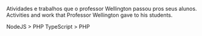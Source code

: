 Atividades e trabalhos que o professor Wellington passou pros seus alunos.
Activities and work that Professor Wellington gave to his students.

NodeJS > PHP
TypeScript > PHP
